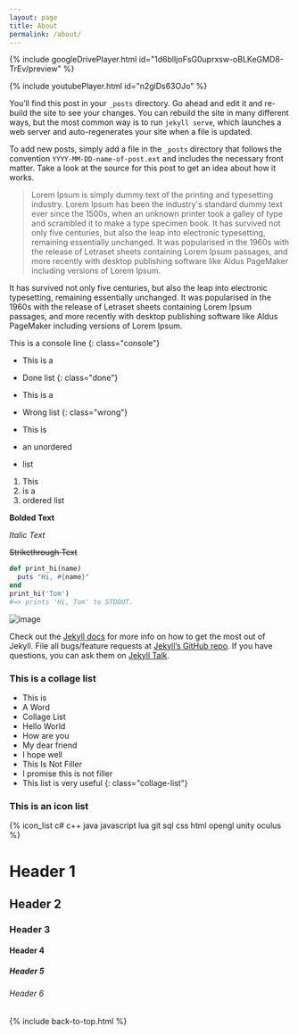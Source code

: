 ```yaml
---
layout: page
title: About
permalink: /about/
---
```


{% include googleDrivePlayer.html id="1d6blIjoFsG0uprxsw-oBLKeGMD8-TrEv/preview" %}

{% include youtubePlayer.html id="n2glDs63OJo" %}

You’ll find this post in your `_posts` directory. Go ahead and edit it and re-build the site to see your changes. You can rebuild the site in many different ways, but the most common way is to run `jekyll serve`, which launches a web server and auto-regenerates your site when a file is updated.

To add new posts, simply add a file in the `_posts` directory that follows the convention `YYYY-MM-DD-name-of-post.ext` and includes the necessary front matter. Take a look at the source for this post to get an idea about how it works.

> Lorem Ipsum is simply dummy text of the printing and typesetting industry. Lorem Ipsum has been the industry's standard dummy text ever since the 1500s, when an unknown printer took a galley of type and scrambled it to make a type specimen book. It has survived not only five centuries, but also the leap into electronic typesetting, remaining essentially unchanged. It was popularised in the 1960s with the release of Letraset sheets containing Lorem Ipsum passages, and more recently with desktop publishing software like Aldus PageMaker including versions of Lorem Ipsum.

It has survived not only five centuries, but also the leap into electronic typesetting, remaining essentially unchanged. It was popularised in the 1960s with the release of Letraset sheets containing Lorem Ipsum passages, and more recently with desktop publishing software like Aldus PageMaker including versions of Lorem Ipsum.

This is a console line
{: class="console"}

* This is a
* Done list
{: class="done"}

* This is a
* Wrong list
{: class="wrong"}

* This is
* an unordered
* list

1. This
2. is a
3. ordered list

**Bolded Text**

*Italic Text*

~~Strikethrough Text~~

```ruby
def print_hi(name)
  puts "Hi, #{name}"
end
print_hi('Tom')
#=> prints 'Hi, Tom' to STDOUT.
```

![image](https://picsum.photos/200)

Check out the [Jekyll docs](jekyll-docs) for more info on how to get the most out of Jekyll. File all bugs/feature requests at [Jekyll’s GitHub repo](jekyll-gh). If you have questions, you can ask them on [Jekyll Talk](jekyll-talk).

### This is a collage list
- This is
- A Word
- Collage List
- Hello World
- How are you
- My dear friend
- I hope well
- This Is Not Filler
- I promise this is not filler
- This list is very useful
{: class="collage-list"}

### This is an icon list
{% icon_list c# c++ java javascript lua git sql css html opengl unity oculus %}

# Header 1
## Header 2
### Header 3
#### Header 4
##### Header 5
###### Header 6

{% include back-to-top.html %}
